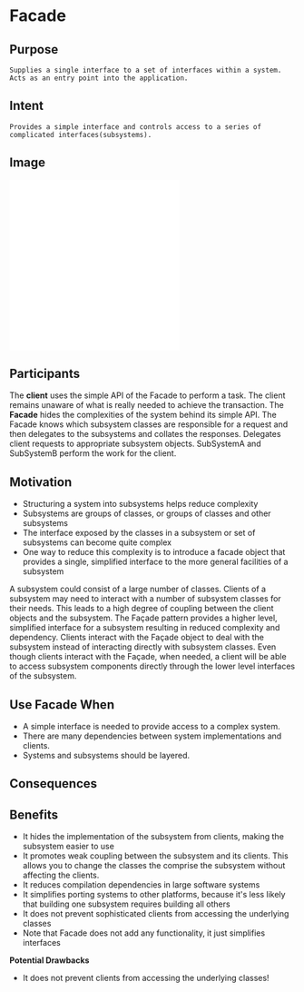 # Facade #

## Purpose ##

	Supplies a single interface to a set of interfaces within a system.
	Acts as an entry point into the application.

## Intent ##

	Provides a simple interface and controls access to a series of complicated interfaces(subsystems).

## Image ##

![alt text](./Images/Facade-1.md "Facade")
![alt text](./Images/Facade-2.md "Facade")

## Participants ##

The **client** uses the simple API of the Facade to perform a task. The client remains unaware of what is really needed to achieve the transaction.
The **Facade** hides the complexities of the system behind its simple API. The Facade knows which subsystem classes are responsible for a request and then delegates to the subsystems and collates the responses.
	Delegates client requests to appropriate subsystem objects.
SubSystemA and SubSystemB perform the work for the client.

## Motivation ##

+ Structuring a system into subsystems helps reduce complexity
+ Subsystems are groups of classes, or groups of classes and other subsystems
+ The interface exposed by the classes in a subsystem or set of subsystems can become quite complex
+ One way to reduce this complexity is to introduce a facade object that provides a single, simplified interface to the more general facilities of a subsystem

A subsystem could consist of a large number of classes. Clients of a subsystem may need to interact with a number of subsystem classes for their needs. This leads to a high degree of coupling between the client objects and the subsystem. The Façade pattern provides a higher level, simplified interface for a subsystem resulting in reduced complexity and dependency. Clients interact with the Façade object to deal with the subsystem instead of interacting directly with subsystem classes. Even though clients interact with the Façade, when needed, a client will be able to access subsystem components directly through the lower level interfaces of the subsystem.

## Use Facade When ##

+ A simple interface is needed to provide access to a complex system.
+ There are many dependencies between system implementations and clients.
+ Systems and subsystems should be layered.

## Consequences ##

## Benefits ##
+ It hides the implementation of the subsystem from clients, making the subsystem easier to use
+ It promotes weak coupling between the subsystem and its clients. This allows you to change the classes the comprise the subsystem without affecting the clients.
+ It reduces compilation dependencies in large software systems
+ It simplifies porting systems to other platforms, because it's less likely that building one subsystem requires building all others
+ It does not prevent sophisticated clients from accessing the underlying classes
+ Note that Facade does not add any functionality, it just simplifies interfaces

**Potential Drawbacks**
+ It does not prevent clients from accessing the underlying classes!
